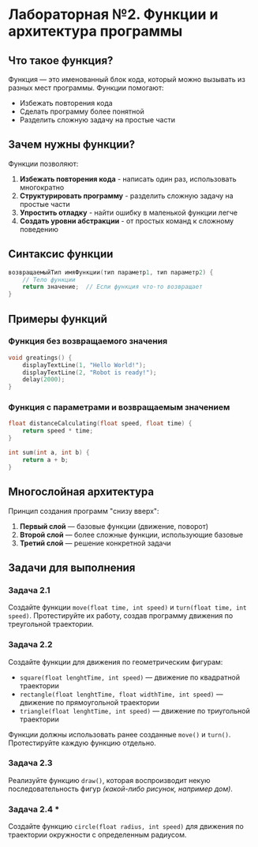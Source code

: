 # Лабораторная №2. Функции и архитектура программы

## Что такое функция?

Функция — это именованный блок кода, который можно вызывать из разных мест программы. Функции помогают:

- Избежать повторения кода
- Сделать программу более понятной
- Разделить сложную задачу на простые части

## Зачем нужны функции?

Функции позволяют:

1. **Избежать повторения кода** - написать один раз, использовать многократно
2. **Структурировать программу** - разделить сложную задачу на простые части
3. **Упростить отладку** - найти ошибку в маленькой функции легче
4. **Создать уровни абстракции** - от простых команд к сложному поведению

## Синтаксис функции

```c
возвращаемыйТип имяФункции(тип параметр1, тип параметр2) {
    // Тело функции
    return значение;  // Если функция что-то возвращает
}
```

## Примеры функций

### Функция без возвращаемого значения

```c
void greatings() {
    displayTextLine(1, "Hello World!");
    displayTextLine(2, "Robot is ready!");
    delay(2000);
}
```

### Функция с параметрами и возвращаемым значением

```c
float distanceCalculating(float speed, float time) {
    return speed * time;
}

int sum(int a, int b) {
    return a + b;
}
```

## Многослойная архитектура

Принцип создания программ "снизу вверх":

1. **Первый слой** — базовые функции (движение, поворот)
2. **Второй слой** — более сложные функции, использующие базовые
3. **Третий слой** — решение конкретной задачи

## Задачи для выполнения

### Задача 2.1

Создайте функции `move(float time, int speed)` и `turn(float time, int speed)`. Протестируйте их работу, создав программу движения по треугольной траектории.

### Задача 2.2

Создайте функции для движения по геометрическим фигурам:

- `square(float lenghtTime, int speed)` — движение по квадратной траектории
- `rectangle(float lenghtTime, float widthTime, int speed)` — движение по прямоугольной траектории
- `triangle(float lenghtTime, int speed)` — движение по триугольной траектории

Функции должны использовать ранее созданные `move()` и `turn()`. Протестируйте каждую функцию отдельно.

### Задача 2.3

Реализуйте функцию `draw()`, которая воспроизводит некую последовательность фигур *(какой-либо рисунок, например дом)*.

### Задача 2.4 *

Создайте функцию `circle(float radius, int speed)` для движения по траектории окружности с определенным радиусом.
